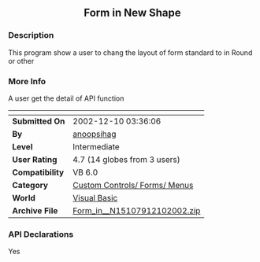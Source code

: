 ﻿<div align="center">

## Form in  New Shape


</div>

### Description

This program show a user to chang the layout of form standard to in Round or other
 
### More Info
 
A user get the detail of API function


<span>             |<span>
---                |---
**Submitted On**   |2002-12-10 03:36:06
**By**             |[anoopsihag](https://github.com/Planet-Source-Code/PSCIndex/blob/master/ByAuthor/anoopsihag.md)
**Level**          |Intermediate
**User Rating**    |4.7 (14 globes from 3 users)
**Compatibility**  |VB 6\.0
**Category**       |[Custom Controls/ Forms/  Menus](https://github.com/Planet-Source-Code/PSCIndex/blob/master/ByCategory/custom-controls-forms-menus__1-4.md)
**World**          |[Visual Basic](https://github.com/Planet-Source-Code/PSCIndex/blob/master/ByWorld/visual-basic.md)
**Archive File**   |[Form\_in\_\_N15107912102002\.zip](https://github.com/Planet-Source-Code/anoopsihag-form-in-new-shape__1-41458/archive/master.zip)

### API Declarations

Yes






